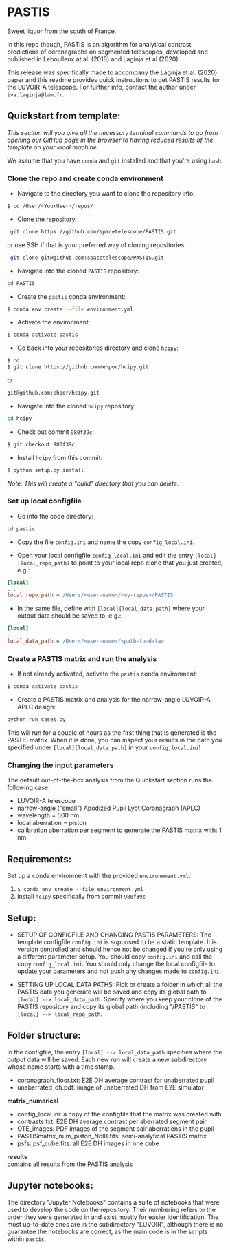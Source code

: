 # PASTIS
Sweet liquor from the south of France.

In this repo though, PASTIS is an algorithm for analytical contrast predictions of coronagraphs on segmented telescopes, developed and published in Leboulleux at al. (2018) and Laginja et al (2020).

This release was specifically made to accompany the Laginja et al. (2020) paper and this readme provides quick instructions to get PASTIS results for the LUVOIR-A telescope. For further info, contact the author under `iva.laginja@lam.fr`.

## Quickstart from template:

*This section will you give all the necessary terminal commands to go from opening our GitHub page in the browser to having 
reduced results of the template on your local machine.*

We assume that you have `conda` and `git` installed and that you're using `bash`.

### Clone the repo and create conda environment

- Navigate to the directory you want to clone the repository into:  
```bash
$ cd /User/<YourUser>/repos/
```

- Clone the repository:
```bash
 git clone https://github.com/spacetelescope/PASTIS.git
```
or use SSH if that is your preferred way of cloning repositories:
```bash
 git clone git@github.com:spacetelescope/PASTIS.git
```

- Navigate into the cloned `PASTIS` repository:  
```bash
cd PASTIS
```

- Create the `pastis` conda environment:  
```bash
$ conda env create --file environment.yml
```

- Activate the environment:
```bash
$ conda activate pastis
```

- Go back into your repositories directory and clone `hcipy`:
```bash
$ cd ..
$ git clone https://github.com/ehpor/hcipy.git
```
or
```bash
git@github.com:ehpor/hcipy.git
```

- Navigate into the cloned `hcipy` repository:  
```bash
cd hcipy
```

- Check out commit `980f39c`:
```bash
$ git checkout 980f39c
```

- Install `hcipy` from this commit:
```bash
$ python setup.py install
```
*Note: This will create a "build" directory that you can delete.*

### Set up local configfile

- Go into the code directory:
```bash
cd pastis
```

- Copy the file `config.ini` and name the copy `config_local.ini`.

- Open your local configfile `config_local.ini` and edit the entry `[local][local_repo_path]` to point to your local repo clone that you just created, e.g.:
```ini
[local]
...
local_repo_path = /Users/<user-name>/<my-repos>/PASTIS
```

- In the same file, define with `[local][local_data_path]` where your output data should be saved to, e.g.:  
```ini
[local]
...
local_data_path = /Users/<user-name>/<path-to-data>
```

### Create a PASTIS matrix and run the analysis

- If not already activated, activate the `pastis` conda environment:
```bash
$ conda activate pastis
```

- Create a PASTIS matrix and analysis for the narrow-angle LUVOIR-A APLC design:
```bash
python run_cases.py
```
This will run for a couple of hours as the first thing that is generated is the PASTIS matrix.
When it is done, you can inspect your results in the path you  specified under `[local][local_data_path]` in your `config_local.ini`!

### Changing the input parameters

The default out-of-the-box analysis from the Quickstart section runs the following case:  
- LUVOIR-A telescope
- narrow-angle ("small") Apodized Pupil Lyot Coronagraph (APLC)
- wavelength = 500 nm
- local aberration = piston
- calibration aberration per segment to generate the PASTIS matrix with: 1 nm

## Requirements:

Set up a conda environment with the provided `environement.yml`:
1) `$ conda env create --file environment.yml`
2) install `hcipy` specifically from commit `980f39c`

## Setup:

- SETUP OF CONFIGFILE AND CHANGING PASTIS PARAMETERS:
The template configfile `config.ini` is supposed to be a static template. It is version controlled and should hence not 
be changed if you're only using a different parameter setup. You should copy `config.ini` and call the copy 
`config_local.ini`. You should only change the local configfile to update your parameters and not push any changes 
made to `config.ini`.

- SETTING UP LOCAL DATA PATHS:
Pick or create a folder in which all the PASTIS data you generate will be saved and copy its global path 
to `[local] --> local_data_path`. Specify where you keep your clone of the PASTIS repository and copy its global 
path (including "/PASTIS" to `[local] --> local_repo_path`.


## Folder structure:

In the configfile, the entry `[local] --> local_data_path` specifies where the output data will be saved.
Each new run will create a new subdirectory whose name starts with a time stamp.

+ coronagraph_floor.txt: E2E DH average contrast for unaberrated pupil
+ unaberrated_dh.pdf: image of unaberrated DH from E2E simulator

**matrix_numerical**  
+ config_local.ini: a copy of the configfile that the matrix was created with
+ contrasts.txt: E2E DH average contrast per aberrated segment pair  
+ OTE_images: PDF images of the segment pair aberrations in the pupil
+ PASTISmatrix_num_piston_Noll1.fits: semi-analytical PASTIS matrix  
+ psfs: psf_cube.fits: all E2E DH images in one cube   

**results**  
contains all results from the PASTIS analysis


## Jupyter notebooks:

The directory "Jupyter Notebooks" contains a suite of notebooks that were used to develop the code on the repository.
Their numbering refers to the order they were generated in and exist mostly for easier identification. The most 
up-to-date ones are in the subdirectory "LUVOIR", although there is no guarantee the notebooks are correct, as the main 
code is in the scripts within `pastis`.
